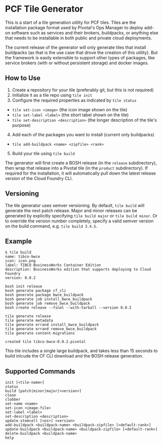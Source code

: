 # PCF Tile Generator

This is a start of a tile generation utility for PCF tiles. Tiles are the
installation package format used by Pivotal's Ops Manager to deploy add-on
software such as services and their brokers, buildpacks, or anything else
that needs to be installable in both public and private cloud deployments.

The current release of the generator will only generate tiles that install
buildpacks (as that is the use case that drove the creation of this utility).
But the framework is easily extensible to support other types of packages,
like service brokers (with or without persistent storage) and docker images.

## How to Use

1. Create a repository for your tile (preferably git, but this is not required)
2. Initialize it as a tile repo using `tile init`
3. Configure the required properties as indicated by `tile status`
  - `tile set-icon <image>` (the icon image shown on the tile)
  - `tile set-label <label>` (the short label shown on the tile)
  - `tile set-description <description>` (the longer description of the tile's purpose)
4. Add each of the packages you want to install (current only buildpacks)
  - `tile add-buildpack <name> <zipfile> <rank>`
5. Build your tile using `tile build`

The generator will first create a BOSH release (in the `release` subdirectory),
then wrap that release into a Pivotal tile (in the `product` subdirectory).
If required for the installation, it will automatically pull down the latest
release version of the Cloud Foundry CLI.

## Versioning

The tile generator uses semver versioning. By default, `tile build` will
generate the next patch release. Major and minor releases can be generated
by explicitly specifying `tile build major` or `tile build minor`. Or to
override the version number completely, specify a valid semver version on
the build command, e.g. `tile build 3.4.5`.

## Example

```
$ tile build
name: tibco-bwce
icon: icon.png
label: TIBCO BusinessWorks Container Edition
description: BusinessWorks edition that supports deploying to Cloud Foundry
version: 0.0.2

bosh init release
bosh generate package cf_cli
bosh generate package bwce_buildpack
bosh generate job install_bwce_buildpack
bosh generate job remove_bwce_buildpack
bosh create release --final --with-tarball --version 0.0.2

tile generate release
tile generate metadata
tile generate errand install_bwce_buildpack
tile generate errand remove_bwce_buildpack
tile generate content-migrations

created tile tibco-bwce-0.0.2.pivotal
```

This tile includes a single large buildpack, and takes less than 15 seconds
to build inlcude the CF CLI download and the BOSH release generation.

## Supported Commands

```
init [<tile-name>]
status
build [patch|minor|major|<version>]
clean
clobber
set-name <name>
set-icon <image-file>
set-label <label>
set-description <description>
update-stemcell [<os>] <version>
add-buildpack <buildpack-name> <buildpack-zipfile> [<default-rank>]
update-buildpack <buildpack-name> <buildpack-zipfile> [<default-rank>]
delete-buildpack <buildpack-name>
help
```
